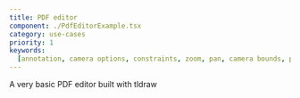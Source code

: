 ```yaml
---
title: PDF editor
component: ./PdfEditorExample.tsx
category: use-cases
priority: 1
keywords:
  [annotation, camera options, constraints, zoom, pan, camera bounds, pan speed, zoom speed, scroll]
---
```


A very basic PDF editor built with tldraw
